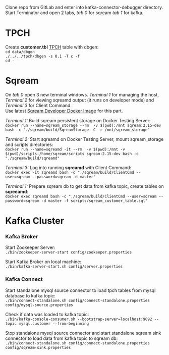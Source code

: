 Clone repo from GitLab and enter into kafka-connector-debugger directory.
Start Terminator and open 2 tabs, _tab 0_ for sqream _tab 1_ for kafka.

# TPCH
Create **customer.tbl** [TPCH](https://github.com/electrum/tpch-dbgen) table with dbgen: <br />
`cd data/dbgen`<br />
`./../../tpch/dbgen -s 0.1 -T c -f`<br />
`cd -`

# Sqream 

On _tab 0_ open 3 new terminal windows. _Terminal 1_ for managing the host, _Terminal 2_ for viewing sqreamd output (it runs on developer mode) and _Terminal 3_ for Client Command.<br />
Use latest [Sqream Developer Docker Image](http://gitlab.sq.l/DevOps/sqream-developer) for this part.<br />

_Terminal 1:_  Build sqream persistent storage on Docker Testing Server:<br />
`docker run --name=sqream_storage --rm  -v $(pwd):/mnt sqream:2.15-dev bash -c "./sqream/build/SqreamStorage -C -r /mnt/sqream_storage"`

_Terminal 2:_  Start sqreamd on Docker Testing Server, mount sqream_storage and scripts directories:<br />
`docker run --name=sqreamd -it --rm  -v $(pwd):/mnt -v $(pwd)/scripts:/home/sqream/scripts sqream:2.15-dev bash -c "./sqream/build/sqreamd"`

_Terminal 3:_  Log into running **sqreamd** with Client Command:<br />
`docker exec -it sqreamd bash -c "./sqream/build/ClientCmd --user=sqream --password=sqream -d master"`

_Terminal 1:_  Prepare sqream db to get data from kafka topic, create tables on **sqreeamd**:<br />
`docker exec sqreamd bash -c "./sqream/build/ClientCmd --user=sqream --password=sqream -d master -f scripts/sqream_customer_table.sql"`

# Kafka Cluster

### Kafka Broker
Start Zookeeper Server:<br />
`./bin/zookeeper-server-start config/zookeeper.properties`

Start Kafka Broker on local machine:<br />
`./bin/kafka-server-start.sh config/server.properties`


### Kafka Connect
Start standalone mysql source connector to load tpch tables from mysql database to kafka topic:<br />
`./bin/connect-standalone.sh config/connect-standalone.properties config/mysql-source.properties`<br />


Check if data was loaded to kafka topic:<br />
`./bin/kafka-console-consumer.sh --bootstrap-server=localhost:9092 --topic mysql.customer --from-beginning`<br />

Stop standalone mysql source connector and start standalone sqream sink connector to load data from kafka topic to sqream db:<br />
`./bin/connect-standalone.sh config/connect-standalone.properties config/sqream-sink.properties`<br />





